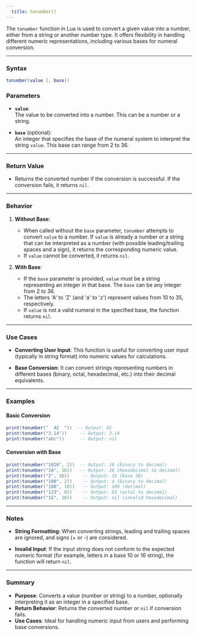 ```yaml
---
  title: tonumber()
---
```


The `tonumber` function in Lua is used to convert a given value into a number, either from a string or another number type. It offers flexibility in handling different numeric representations, including various bases for numeral conversion.

---

### Syntax  
```lua
tonumber(value [, base])
```

### Parameters  

- **`value`**:  
  The value to be converted into a number. This can be a number or a string.

- **`base`** (optional):  
  An integer that specifies the base of the numeral system to interpret the string `value`. This base can range from 2 to 36.

---

### Return Value  

- Returns the converted number if the conversion is successful. If the conversion fails, it returns `nil`.

---

### Behavior  

1. **Without Base**:  
   - When called without the `base` parameter, `tonumber` attempts to convert `value` to a number. If `value` is already a number or a string that can be interpreted as a number (with possible leading/trailing spaces and a sign), it returns the corresponding numeric value.
   - If `value` cannot be converted, it returns `nil`.

2. **With Base**:  
   - If the `base` parameter is provided, `value` must be a string representing an integer in that base. The `base` can be any integer from 2 to 36.
   - The letters 'A' to 'Z' (and 'a' to 'z') represent values from 10 to 35, respectively.
   - If `value` is not a valid numeral in the specified base, the function returns `nil`.

---

### Use Cases  

- **Converting User Input**: This function is useful for converting user input (typically in string format) into numeric values for calculations.
  
- **Base Conversion**: It can convert strings representing numbers in different bases (binary, octal, hexadecimal, etc.) into their decimal equivalents.

---

### Examples  

#### Basic Conversion  
```lua
print(tonumber("  42  "))  -- Output: 42
print(tonumber("3.14"))     -- Output: 3.14
print(tonumber("abc"))      -- Output: nil
```

#### Conversion with Base  
```lua
print(tonumber("1010", 2))  -- Output: 10 (binary to decimal)
print(tonumber("1A", 16))   -- Output: 26 (hexadecimal to decimal)
print(tonumber("Z", 36))     -- Output: 35 (base 36)
print(tonumber("100", 2))    -- Output: 4 (binary to decimal)
print(tonumber("100", 10))   -- Output: 100 (decimal)
print(tonumber("123", 8))    -- Output: 83 (octal to decimal)
print(tonumber("1G", 16))    -- Output: nil (invalid hexadecimal)
```

---

### Notes  

- **String Formatting**: When converting strings, leading and trailing spaces are ignored, and signs (+ or -) are considered.
  
- **Invalid Input**: If the input string does not conform to the expected numeric format (for example, letters in a base 10 or 16 string), the function will return `nil`.

---

### Summary  

- **Purpose**: Converts a value (number or string) to a number, optionally interpreting it as an integer in a specified base.  
- **Return Behavior**: Returns the converted number or `nil` if conversion fails.  
- **Use Cases**: Ideal for handling numeric input from users and performing base conversions.
